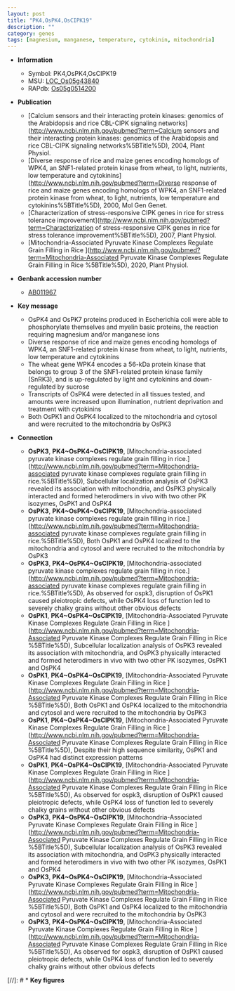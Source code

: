 ```yaml
---
layout: post
title: "PK4,OsPK4,OsCIPK19"
description: ""
category: genes
tags: [magnesium, manganese, temperature, cytokinin, mitochondria]
---
```


* **Information**  
    + Symbol: PK4,OsPK4,OsCIPK19  
    + MSU: [LOC_Os05g43840](http://rice.plantbiology.msu.edu/cgi-bin/ORF_infopage.cgi?orf=LOC_Os05g43840)  
    + RAPdb: [Os05g0514200](http://rapdb.dna.affrc.go.jp/viewer/gbrowse_details/irgsp1?name=Os05g0514200)  

* **Publication**  
    + [Calcium sensors and their interacting protein kinases: genomics of the Arabidopsis and rice CBL-CIPK signaling networks](http://www.ncbi.nlm.nih.gov/pubmed?term=Calcium sensors and their interacting protein kinases: genomics of the Arabidopsis and rice CBL-CIPK signaling networks%5BTitle%5D), 2004, Plant Physiol.
    + [Diverse response of rice and maize genes encoding homologs of WPK4, an SNF1-related protein kinase from wheat, to light, nutrients, low temperature and cytokinins](http://www.ncbi.nlm.nih.gov/pubmed?term=Diverse response of rice and maize genes encoding homologs of WPK4, an SNF1-related protein kinase from wheat, to light, nutrients, low temperature and cytokinins%5BTitle%5D), 2000, Mol Gen Genet.
    + [Characterization of stress-responsive CIPK genes in rice for stress tolerance improvement](http://www.ncbi.nlm.nih.gov/pubmed?term=Characterization of stress-responsive CIPK genes in rice for stress tolerance improvement%5BTitle%5D), 2007, Plant Physiol.
    + [Mitochondria-Associated Pyruvate Kinase Complexes Regulate Grain Filling in Rice ](http://www.ncbi.nlm.nih.gov/pubmed?term=Mitochondria-Associated Pyruvate Kinase Complexes Regulate Grain Filling in Rice %5BTitle%5D), 2020, Plant Physiol.

* **Genbank accession number**  
    + [AB011967](http://www.ncbi.nlm.nih.gov/nuccore/AB011967)

* **Key message**  
    + OsPK4 and OsPK7 proteins produced in Escherichia coli were able to phosphorylate themselves and myelin basic proteins, the reaction requiring magnesium and/or manganese ions
    + Diverse response of rice and maize genes encoding homologs of WPK4, an SNF1-related protein kinase from wheat, to light, nutrients, low temperature and cytokinins
    + The wheat gene WPK4 encodes a 56-kDa protein kinase that belongs to group 3 of the SNF1-related protein kinase family (SnRK3), and is up-regulated by light and cytokinins and down-regulated by sucrose
    + Transcripts of OsPK4 were detected in all tissues tested, and amounts were increased upon illumination, nutrient deprivation and treatment with cytokinins
    + Both OsPK1 and OsPK4 localized to the mitochondria and cytosol and were recruited to the mitochondria by OsPK3

* **Connection**  
    + __OsPK3__, __PK4~OsPK4~OsCIPK19__, [Mitochondria-associated pyruvate kinase complexes regulate grain filling in rice.](http://www.ncbi.nlm.nih.gov/pubmed?term=Mitochondria-associated pyruvate kinase complexes regulate grain filling in rice.%5BTitle%5D),  Subcellular localization analysis of OsPK3 revealed its association with mitochondria, and OsPK3 physically interacted and formed heterodimers in vivo with two other PK isozymes, OsPK1 and OsPK4
    + __OsPK3__, __PK4~OsPK4~OsCIPK19__, [Mitochondria-associated pyruvate kinase complexes regulate grain filling in rice.](http://www.ncbi.nlm.nih.gov/pubmed?term=Mitochondria-associated pyruvate kinase complexes regulate grain filling in rice.%5BTitle%5D),  Both OsPK1 and OsPK4 localized to the mitochondria and cytosol and were recruited to the mitochondria by OsPK3
    + __OsPK3__, __PK4~OsPK4~OsCIPK19__, [Mitochondria-associated pyruvate kinase complexes regulate grain filling in rice.](http://www.ncbi.nlm.nih.gov/pubmed?term=Mitochondria-associated pyruvate kinase complexes regulate grain filling in rice.%5BTitle%5D),  As observed for ospk3, disruption of OsPK1 caused pleiotropic defects, while OsPK4 loss of function led to severely chalky grains without other obvious defects
    + __OsPK1__, __PK4~OsPK4~OsCIPK19__, [Mitochondria-Associated Pyruvate Kinase Complexes Regulate Grain Filling in Rice ](http://www.ncbi.nlm.nih.gov/pubmed?term=Mitochondria-Associated Pyruvate Kinase Complexes Regulate Grain Filling in Rice %5BTitle%5D),  Subcellular localization analysis of OsPK3 revealed its association with mitochondria, and OsPK3 physically interacted and formed heterodimers in vivo with two other PK isozymes, OsPK1 and OsPK4
    + __OsPK1__, __PK4~OsPK4~OsCIPK19__, [Mitochondria-Associated Pyruvate Kinase Complexes Regulate Grain Filling in Rice ](http://www.ncbi.nlm.nih.gov/pubmed?term=Mitochondria-Associated Pyruvate Kinase Complexes Regulate Grain Filling in Rice %5BTitle%5D),  Both OsPK1 and OsPK4 localized to the mitochondria and cytosol and were recruited to the mitochondria by OsPK3
    + __OsPK1__, __PK4~OsPK4~OsCIPK19__, [Mitochondria-Associated Pyruvate Kinase Complexes Regulate Grain Filling in Rice ](http://www.ncbi.nlm.nih.gov/pubmed?term=Mitochondria-Associated Pyruvate Kinase Complexes Regulate Grain Filling in Rice %5BTitle%5D),  Despite their high sequence similarity, OsPK1 and OsPK4 had distinct expression patterns
    + __OsPK1__, __PK4~OsPK4~OsCIPK19__, [Mitochondria-Associated Pyruvate Kinase Complexes Regulate Grain Filling in Rice ](http://www.ncbi.nlm.nih.gov/pubmed?term=Mitochondria-Associated Pyruvate Kinase Complexes Regulate Grain Filling in Rice %5BTitle%5D),  As observed for ospk3, disruption of OsPK1 caused pleiotropic defects, while OsPK4 loss of function led to severely chalky grains without other obvious defects
    + __OsPK3__, __PK4~OsPK4~OsCIPK19__, [Mitochondria-Associated Pyruvate Kinase Complexes Regulate Grain Filling in Rice ](http://www.ncbi.nlm.nih.gov/pubmed?term=Mitochondria-Associated Pyruvate Kinase Complexes Regulate Grain Filling in Rice %5BTitle%5D),  Subcellular localization analysis of OsPK3 revealed its association with mitochondria, and OsPK3 physically interacted and formed heterodimers in vivo with two other PK isozymes, OsPK1 and OsPK4
    + __OsPK3__, __PK4~OsPK4~OsCIPK19__, [Mitochondria-Associated Pyruvate Kinase Complexes Regulate Grain Filling in Rice ](http://www.ncbi.nlm.nih.gov/pubmed?term=Mitochondria-Associated Pyruvate Kinase Complexes Regulate Grain Filling in Rice %5BTitle%5D),  Both OsPK1 and OsPK4 localized to the mitochondria and cytosol and were recruited to the mitochondria by OsPK3
    + __OsPK3__, __PK4~OsPK4~OsCIPK19__, [Mitochondria-Associated Pyruvate Kinase Complexes Regulate Grain Filling in Rice ](http://www.ncbi.nlm.nih.gov/pubmed?term=Mitochondria-Associated Pyruvate Kinase Complexes Regulate Grain Filling in Rice %5BTitle%5D),  As observed for ospk3, disruption of OsPK1 caused pleiotropic defects, while OsPK4 loss of function led to severely chalky grains without other obvious defects

[//]: # * **Key figures**  


